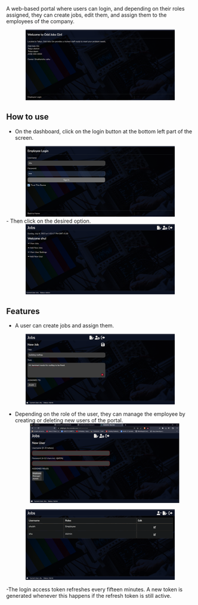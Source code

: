 A web-based portal where users can login, and depending on their roles assigned, they can create jobs, edit them, and assign them to the employees of the company.
<div align="center">
    <img src="/screenshots/base.png" width="400px"</img> 
</div>

## How to use
- On the dashboard, click on the login button at the bottom left part of the screen.
<div align="center">
    <img src="/screenshots/log.png" width="400px"</img> 
</div>
- Then click on the desired option.
<div align="center">
    <img src="/screenshots/dashboard.png" width="400px"</img> 
</div>

## Features
- A user can create jobs and assign them.
<div align="center">
    <img src="/screenshots/jobcre.png" width="400px"</img>
</div>
    
- Depending on the role of the user, they can manage the employee by creating or deleting new users of the portal.
  <div align="center">
    <img src="/screenshots/newuse.png" width="400px"</img> 
</div>
<div align="center">
    <img src="/screenshots/userdashboar.png" width="400px"</img> 
</div>
    
-The login access token refreshes every fifteen minutes. A new token is generated whenever this happens if the refresh token is still active.
  

